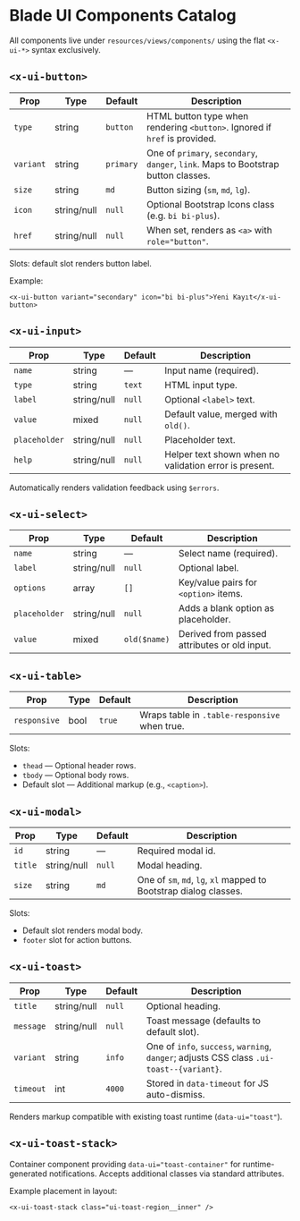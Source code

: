 # Blade UI Components Catalog

All components live under `resources/views/components/` using the flat `<x-ui-*>` syntax exclusively.

## `<x-ui-button>`

| Prop | Type | Default | Description |
| --- | --- | --- | --- |
| `type` | string | `button` | HTML button type when rendering `<button>`. Ignored if `href` is provided. |
| `variant` | string | `primary` | One of `primary`, `secondary`, `danger`, `link`. Maps to Bootstrap button classes. |
| `size` | string | `md` | Button sizing (`sm`, `md`, `lg`). |
| `icon` | string/null | `null` | Optional Bootstrap Icons class (e.g. `bi bi-plus`). |
| `href` | string/null | `null` | When set, renders as `<a>` with `role="button"`. |

Slots: default slot renders button label.

Example:

```blade
<x-ui-button variant="secondary" icon="bi bi-plus">Yeni Kayıt</x-ui-button>
```

## `<x-ui-input>`

| Prop | Type | Default | Description |
| --- | --- | --- | --- |
| `name` | string | — | Input name (required). |
| `type` | string | `text` | HTML input type. |
| `label` | string/null | `null` | Optional `<label>` text. |
| `value` | mixed | `null` | Default value, merged with `old()`. |
| `placeholder` | string/null | `null` | Placeholder text. |
| `help` | string/null | `null` | Helper text shown when no validation error is present. |

Automatically renders validation feedback using `$errors`.

## `<x-ui-select>`

| Prop | Type | Default | Description |
| --- | --- | --- | --- |
| `name` | string | — | Select name (required). |
| `label` | string/null | `null` | Optional label. |
| `options` | array | `[]` | Key/value pairs for `<option>` items. |
| `placeholder` | string/null | `null` | Adds a blank option as placeholder. |
| `value` | mixed | `old($name)` | Derived from passed attributes or old input. |

## `<x-ui-table>`

| Prop | Type | Default | Description |
| --- | --- | --- | --- |
| `responsive` | bool | `true` | Wraps table in `.table-responsive` when true. |

Slots:

* `thead` — Optional header rows.
* `tbody` — Optional body rows.
* Default slot — Additional markup (e.g., `<caption>`).

## `<x-ui-modal>`

| Prop | Type | Default | Description |
| --- | --- | --- | --- |
| `id` | string | — | Required modal id. |
| `title` | string/null | `null` | Modal heading. |
| `size` | string | `md` | One of `sm`, `md`, `lg`, `xl` mapped to Bootstrap dialog classes. |

Slots:

* Default slot renders modal body.
* `footer` slot for action buttons.

## `<x-ui-toast>`

| Prop | Type | Default | Description |
| --- | --- | --- | --- |
| `title` | string/null | `null` | Optional heading. |
| `message` | string/null | `null` | Toast message (defaults to default slot). |
| `variant` | string | `info` | One of `info`, `success`, `warning`, `danger`; adjusts CSS class `.ui-toast--{variant}`. |
| `timeout` | int | `4000` | Stored in `data-timeout` for JS auto-dismiss. |

Renders markup compatible with existing toast runtime (`data-ui="toast"`).

## `<x-ui-toast-stack>`

Container component providing `data-ui="toast-container"` for runtime-generated notifications. Accepts additional classes via standard attributes.

Example placement in layout:

```blade
<x-ui-toast-stack class="ui-toast-region__inner" />
```
